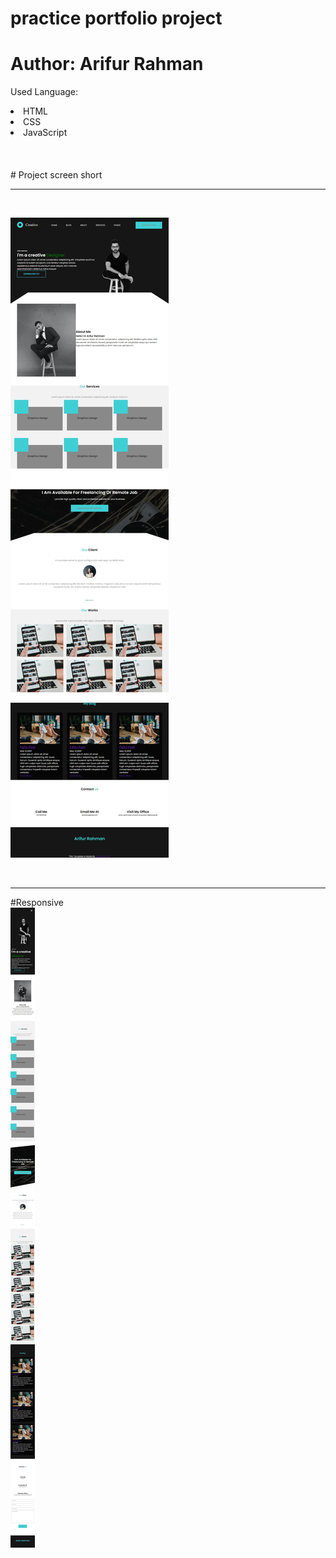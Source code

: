 # practice portfolio project
# Author: Arifur Rahman


Used Language:
<li>HTML</li>
<li>CSS</li>
<li>JavaScript</li>



<br>
<br>
<br>
# Project screen short
<br>
<hr>
<br>

![practice-portf](./images/0.1.0.jpeg)


<br>
<hr>

#Responsive
<br>
![practice-portf](./images/final-responsive.jpeg)
